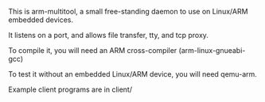 This is arm-multitool, a small free-standing daemon to use on Linux/ARM embedded devices.

It listens on a port, and allows file transfer, tty, and tcp proxy.

To compile it, you will need an ARM cross-compiler (arm-linux-gnueabi-gcc)

To test it without an embedded Linux/ARM device, you will need qemu-arm.

Example client programs are in client/

